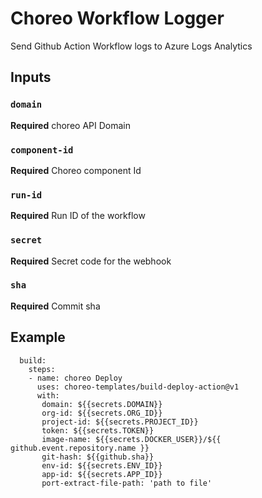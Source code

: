 # Choreo Workflow Logger

Send Github Action Workflow logs to Azure Logs Analytics

## Inputs

### `domain`

**Required** choreo API Domain

### `component-id`

**Required** Choreo component Id

### `run-id`

**Required** Run ID of the workflow

### `secret`

**Required** Secret code for the webhook

### `sha`

**Required** Commit sha


## Example

```
  build:
    steps:
    - name: choreo Deploy
      uses: choreo-templates/build-deploy-action@v1
      with:
       domain: ${{secrets.DOMAIN}}
       org-id: ${{secrets.ORG_ID}}
       project-id: ${{secrets.PROJECT_ID}}
       token: ${{secrets.TOKEN}}
       image-name: ${{secrets.DOCKER_USER}}/${{ github.event.repository.name }} 
       git-hash: ${{github.sha}}
       env-id: ${{secrets.ENV_ID}}
       app-id: ${{secrets.APP_ID}}
       port-extract-file-path: 'path to file'
```